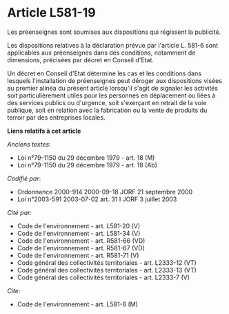 # Article L581-19

Les préenseignes sont soumises aux dispositions qui régissent la publicité.

Les dispositions relatives à la déclaration prévue par l'article L. 581-6 sont applicables aux préenseignes dans des
conditions, notamment de dimensions, précisées par décret en Conseil d'Etat.

Un décret en Conseil d'Etat détermine les cas et les conditions dans lesquels l'installation de préenseignes peut déroger aux
dispositions visées au premier alinéa du présent article lorsqu'il s'agit de signaler les activités soit particulièrement
utiles pour les personnes en déplacement ou liées à des services publics ou d'urgence, soit s'exerçant en retrait de la voie
publique, soit en relation avec la fabrication ou la vente de produits du terroir par des entreprises locales.

**Liens relatifs à cet article**

_Anciens textes_:

  - Loi n°79-1150 du 29 décembre 1979 - art. 18 (M)
  - Loi n°79-1150 du 29 décembre 1979 - art. 18 (Ab)

_Codifié par_:

  - Ordonnance 2000-914 2000-09-18 JORF 21 septembre 2000
  - Loi n°2003-591 2003-07-02 art. 31 I JORF 3 juillet 2003

_Cité par_:

  - Code de l'environnement - art. L581-20 (V)
  - Code de l'environnement - art. L581-34 (V)
  - Code de l'environnement - art. R581-66 (VD)
  - Code de l'environnement - art. R581-67 (VD)
  - Code de l'environnement - art. R581-71 (V)
  - Code général des collectivités territoriales - art. L2333-12 (VT)
  - Code général des collectivités territoriales - art. L2333-13 (VT)
  - Code général des collectivités territoriales - art. L2333-7 (V)

_Cite_:

  - Code de l'environnement - art. L581-6 (M)
